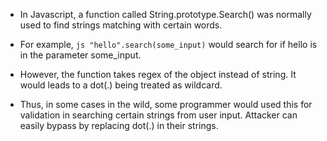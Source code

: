 - In Javascript, a function called String.prototype.Search() was normally used to find strings matching with certain words.

- For example, ```js "hello".search(some_input)``` would search for if hello is in the parameter some_input.

- However, the function takes regex of the object instead of string. It would leads to a dot(.) being treated as wildcard. 

- Thus, in some cases in the wild, some programmer would used this for validation in searching certain strings from user input. Attacker can easily bypass by replacing dot(.) in their strings. 
